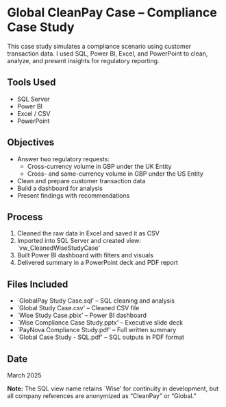 # Global CleanPay Case – Compliance Case Study

This case study simulates a compliance scenario using customer transaction data. I used SQL, Power BI, Excel, and PowerPoint to clean, analyze, and present insights for regulatory reporting.

## Tools Used
- SQL Server
- Power BI
- Excel / CSV
- PowerPoint

## Objectives
- Answer two regulatory requests:
  - Cross-currency volume in GBP under the UK Entity
  - Cross- and same-currency volume in GBP under the US Entity
- Clean and prepare customer transaction data
- Build a dashboard for analysis
- Present findings with recommendations

## Process
1. Cleaned the raw data in Excel and saved it as CSV
2. Imported into SQL Server and created view: `vw_CleanedWiseStudyCase'
3. Built Power BI dashboard with filters and visuals
4. Delivered summary in a PowerPoint deck and PDF report

## Files Included
- `GlobalPay Study Case.sql' – SQL cleaning and analysis
- `Global Study Case.csv' – Cleaned CSV file
- `Wise Study Case.pbix' – Power BI dashboard
- `Wise Compliance Case Study.pptx' – Executive slide deck
- `PayNova Compliance Study.pdf' – Full written summary
- `Global Case Study - SQL.pdf' – SQL outputs in PDF format

## Date
March 2025

**Note:** The SQL view name retains `Wise' for continuity in development, but all company references are anonymized as “CleanPay” or “Global.”
